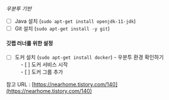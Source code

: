 *우분투 기반*

- [ ] Java 설치 (`sudo apt-get install openjdk-11-jdk`)  
- [ ] Git 설치 (`sudo apt-get install -y git`)

#### 깃랩 러너를 위한 설정  
- [ ] 도커 설치 (`sudo apt-get install docker`) - 우분투 환경 확인하기  
    - [ ] 도커 서비스 시작  
    - [ ] 도커 그룹 추가

참고 URL  :  [https://nearhome.tistory.com/140](https://nearhome.tistory.com/140)